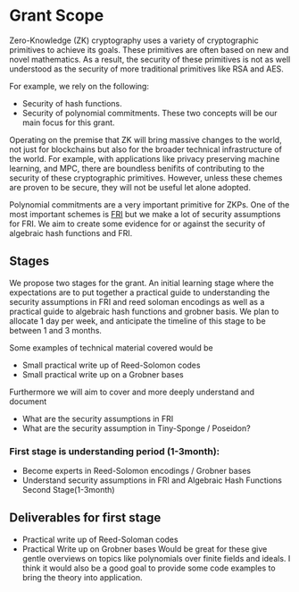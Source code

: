 # Grant Scope
Zero-Knowledge (ZK) cryptography uses a variety of cryptographic primitives to achieve its goals. These primitives are often based on new and novel mathematics. As a result, the security of these primitives is not as well understood as the security of more traditional primitives like RSA and AES.

For example, we rely on the following:
- Security of hash functions.
- Security of polynomial commitments.
These two concepts will be our main focus for this grant.
    
Operating on the premise that ZK will bring massive changes to the world, not just for blockchains but also for the broader technical infrastructure of the world. For example, with applications like privacy preserving machine learning, and MPC, there are boundless benifits of contributing to the security of these cryptographic primitives. However, unless these chemes are proven to be secure, they will not be useful let alone adopted.

Polynomial commitments are a very important primitive for ZKPs. One of the most important schemes is [FRI](https://drops.dagstuhl.de/opus/volltexte/2018/9018/pdf/LIPIcs-ICALP-2018-14.pdf) but we make a lot of security assumptions for FRI.
We aim to create some evidence for or against the security of algebraic hash functions and FRI.

## Stages
We propose two stages for the grant. An initial learning stage where the expectations are to put together a practical guide to understanding the security assumptions in FRI and reed soloman encodings as well as a practical guide to algebraic hash functions and grobner basis. We plan to allocate 1 day per week, and anticipate the timeline of this stage to be between 1 and 3 months.

Some examples of technical material covered would be 
- Small practical write up of Reed-Solomon codes
- Small practical write up on a Grobner bases

Furthermore we will aim to cover and more deeply understand and document
- What are the security assumptions in FRI
- What are the security assumption in Tiny-Sponge / Poseidon?

### First stage is understanding period (1-3month):
- Become experts in Reed-Solomon encodings / Grobner bases 
- Understand security assumptions in FRI and Algebraic Hash Functions
Second Stage(1-3month)

## Deliverables for first stage
- Practical write up of Reed-Soloman codes
- Practical Write up on Grobner bases
Would be great for these give gentle overviews on topics like polynomials over finite fields and ideals.
I think it would also be a good goal to provide some code examples to bring the theory into application.

